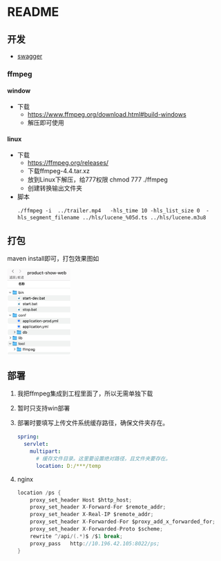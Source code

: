 # README
## 开发
- [swagger](http://localhost:8022/ps/swagger-ui/)
### ffmpeg
#### window
- 下载
    - https://www.ffmpeg.org/download.html#build-windows
    - 解压即可使用
#### linux
- 下载
    - https://ffmpeg.org/releases/
    - 下载ffmpeg-4.4.tar.xz
    - 放到Linux下解压，给777权限 chmod 777 ./ffmpeg
    - 创建转换输出文件夹
- 脚本
    ```shell
    ./ffmpeg -i  ../trailer.mp4   -hls_time 10 -hls_list_size 0  -hls_segment_filename ../hls/lucene_%05d.ts ../hls/lucene.m3u8
    ```
## 打包
maven install即可，打包效果图如

 <img src="./pic/catalog.png" alt="catalog" style="zoom:33%;" />

## 部署
1. 我把ffmpeg集成到工程里面了，所以无需单独下载

2. 暂时只支持win部署

3. 部署时要填写上传文件系统缓存路径，确保文件夹存在。

   ```yml
   spring:
     servlet:
       multipart:
         # 缓存文件目录。这里要设置绝对路径，且文件夹要存在。
         location: D:/***/temp
   ```
   
4. nginx

    ```java
    location /ps { 
        proxy_set_header Host $http_host; 
        proxy_set_header X-Forward-For $remote_addr;
        proxy_set_header X-Real-IP $remote_addr;
        proxy_set_header X-Forwarded-For $proxy_add_x_forwarded_for;
        proxy_set_header X-Forwarded-Proto $scheme;
        rewrite ^/api/(.*)$ /$1 break;
        proxy_pass   http://10.196.42.105:8022/ps;
    }
    ```

   